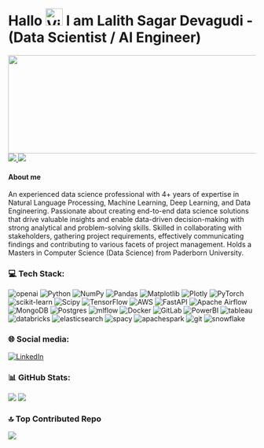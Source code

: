 #  Hallo <img src="https://raw.githubusercontent.com/Tarikul-Islam-Anik/Animated-Fluent-Emojis/master/Emojis/Hand%20gestures/Victory%20Hand%20Light%20Skin%20Tone.png" alt="Victory Hand Light Skin Tone" width="35" height="35" /> I am Lalith Sagar Devagudi - (Data Scientist / AI Engineer) 

<img src="https://github.com/Lalith-Sagar-Devagudi/Lalith-Sagar-Devagudi/assets/40135491/464ffa17-94e9-41ab-bc05-8ae620401377" width="1000" height="200">

<a href="https://github.com/Lalith-Sagar-Devagudi" target="_blank" rel="noreferrer">
    <img src="https://img.shields.io/github/followers/Lalith-Sagar-Devagudi?logo=github&style=for-the-badge&color=90ee90&labelColor=1c1917"/>
</a>
<a href="https://github.com/Lalith-Sagar-Devagudi" target="_blank" rel="noreferrer">
    <img src="https://komarev.com/ghpvc/?username=Lalith-Sagar-Devagudi&label=Profile%20views&style=for-the-badge&color=90ee90&labelColor=1c1917"/>
</a>



#### About me
An experienced data science professional with 4+ years of expertise in Natural Language Processing, Machine Learning, Deep Learning, and Data Engineering.
Passionate about creating end-to-end data science solutions that drive valuable insights and enable data-driven decision-making with strong analytical and
problem-solving skills. Skilled in collaborating with stakeholders, gathering project requirements, effectively communicating findings and contributing to various
facets of project management. Holds a Masters in Computer Science (Data Science) from Paderborn University.


### 💻 Tech Stack:
![openai](https://img.shields.io/badge/OpenAI-black?logo=openai)
![Python](https://img.shields.io/badge/python-3670A0?style=flat&logo=python&logoColor=ffdd54) 
![NumPy](https://img.shields.io/badge/numpy-%23013243.svg?style=flat&logo=numpy&logoColor=white) 
![Pandas](https://img.shields.io/badge/pandas-%23150458.svg?style=flat&logo=pandas&logoColor=white)
![Matplotlib](https://img.shields.io/badge/Matplotlib-%23ffffff.svg?style=flat&logo=Matplotlib&logoColor=black)
![Plotly](https://img.shields.io/badge/Plotly-%233F4F75.svg?style=flat&logo=plotly&logoColor=white) 
![PyTorch](https://img.shields.io/badge/PyTorch-%23EE4C2C.svg?style=flat&logo=PyTorch&logoColor=white) 
![scikit-learn](https://img.shields.io/badge/scikit--learn-%23F7931E.svg?style=flat&logo=scikit-learn&logoColor=white) 
![Scipy](https://img.shields.io/badge/SciPy-%230C55A5.svg?style=flat&logo=scipy&logoColor=%white) 
![TensorFlow](https://img.shields.io/badge/TensorFlow-%23FF6F00.svg?style=flat&logo=TensorFlow&logoColor=white)
![AWS](https://img.shields.io/badge/AWS-%23FF9900.svg?style=flat&logo=amazon-aws&logoColor=white) 
![FastAPI](https://img.shields.io/badge/FastAPI-005571?style=flat&logo=fastapi) 
![Apache Airflow](https://img.shields.io/badge/Apache%20Airflow-017CEE?style=flat&logo=Apache%20Airflow&logoColor=white) 
![MongoDB](https://img.shields.io/badge/MongoDB-%234ea94b.svg?style=flat&logo=mongodb&logoColor=white) 
![Postgres](https://img.shields.io/badge/postgres-%23316192.svg?style=flat&logo=postgresql&logoColor=white)
![mlflow](https://img.shields.io/badge/mlflow-%23d9ead3.svg?style=flat&logo=numpy&logoColor=blue) 
![Docker](https://img.shields.io/badge/docker-%230db7ed.svg?style=flat&logo=docker&logoColor=white) 
![GitLab](https://img.shields.io/badge/gitlab-blue?logo=gitlab) 
![PowerBI](https://img.shields.io/badge/PowerBI-yellow?logo=powerbi)
![tableau](https://img.shields.io/badge/Tableau-white?logo=tableau)
![databricks](https://img.shields.io/badge/Databricks-white?logo=databricks) 
![elasticsearch](https://img.shields.io/badge/Elasticsearch-black?logo=elasticsearch) 
![spacy](https://img.shields.io/badge/spaCy-lightblue?logo=spacy) 
![apachespark](https://img.shields.io/badge/PySpark-grey?logo=apachespark) 
![git](https://img.shields.io/badge/Git-grey?logo=git) 
![snowflake](https://img.shields.io/badge/Snowflake-grey?logo=snowflake) 






### 🌐 Social media:

[![LinkedIn](https://img.shields.io/badge/LinkedIn-%230077B5.svg?logo=linkedin&logoColor=white)](https://www.linkedin.com/in/lalith-sagar-devagudi-27644015a/)


### 📊 GitHub Stats:

![](https://github-readme-stats.vercel.app/api?username=Lalith-Sagar-Devagudi&theme=merko&hide_border=false&include_all_commits=true&count_private=true)
![](https://github-readme-stats.vercel.app/api/top-langs/?username=Lalith-Sagar-Devagudi&theme=dracula&hide_border=false&include_all_commits=true&count_private=true&layout=compact)

### 🔝 Top Contributed Repo
![](https://github-contributor-stats.vercel.app/api?username=Lalith-Sagar-Devagudi&limit=5&theme=dark&combine_all_yearly_contributions=true)









